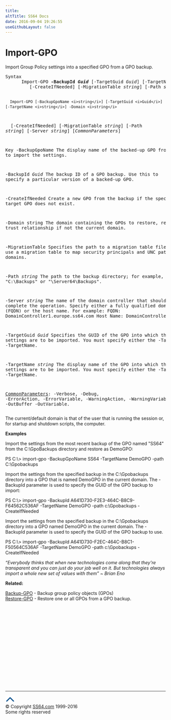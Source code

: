 ```yaml
---
title:
altTitle: SS64 Docs
date: 2016-09-04 19:26:55
useGithubLayout: false
---
```

<!-- #BeginLibraryItem "/Library/head_ps.lbi" --><!-- #EndLibraryItem -->
<h1>Import-GPO</h1> 
<p>Import Group Policy settings into a specified GPO from a GPO backup.</p>
<pre>Syntax
      Import-GPO <b>-BackupId <i>Guid</i></b> [-TargetGuid <i>Guid</i>] [-TargetName <i>string</i>] -Domain <i>string
        </i> [-CreateIfNeeded] [-MigrationTable <i>string</i>] [-Path <i>string</i>] [-Server <i>string</i>] [<i>CommonParameters</i>]

      Import-GPO [-BackupGpoName <i>string</i>] [-TargetGuid <i>Guid</i>] [-TargetName <i>string</i>] -Domain <i>string</i>
<i>        </i> [-CreateIfNeeded] [-MigrationTable <i>string</i>] [-Path <i>string</i>] [-Server <i>string</i>] [<i>CommonParameters</i>]

Key
   -BackupGpoName
         The display name of the backed-up GPO from which to import the settings. 

   -BackupId <i>Guid</i>
         The backup ID of a GPO backup. Use this to specify a particular version of a backed-up GPO.

   -CreateIfNeeded
         Create a new GPO from the backup if the specified target GPO does not exist.

   -Domain string
         The domain containing the GPOs to restore, requires a trust relationship if not the current domain.

   -MigrationTable
         Specifies the path to a migration table file. You can use a migration table to map security
         principals and UNC paths across domains.

   -Path <i>string</i>
         The path to the backup directory; for example, "C:\Backups" or "\\Server64\Backups".

   -Server <i>string</i>
         The name of the domain controller that should complete the operation.
         Specify either a fully qualified domain name (FQDN) or the host name.
         For example: 
         FQDN:      DomainController1.europe.ss64.com
         Host Name: DomainController1

   -TargetGuid <i>Guid</i>
         Specifies the GUID of the GPO into which the settings are to be imported.
         You must specify either the -TargetGuid or -TargetName.

   -TargetName <i>string</i>
         The display name of the GPO into which the settings are to be imported.
         You must specify either the -TargetGuid or -TargetName.

   <a href="common.html">CommonParameters</a>:
       -Verbose, -Debug, -ErrorAction, -ErrorVariable, -WarningAction, -WarningVariable,
       -OutBuffer -OutVariable.</pre>
<p>The current/default domain is that of the user that is running the session or, for startup and shutdown scripts, the computer.</p>
<p><b>Examples</b></p>
<p>Import the settings from the most recent backup of the GPO named  "SS64" from  the C:\GpoBackups directory and restore as DemoGPO:</p>
<p><span class="code">PS C:\&gt; import-gpo -BackupGpoName SS64 -TargetName DemoGPO -path C:\Gpobackups</span></p>
<p>Import the settings from the specified backup in the C:\Gpobackups directory into a GPO that is named DemoGPO in the current domain. The <span class="code">-BackupId</span> parameter is used to specify the GUID of the GPO backup to import:</p>
<p class="code">PS C:\&gt; import-gpo -BackupId A641D730-F2E3-464C-B8C9-F64562C536AF -TargetName DemoGPO -path c:\Gpobackups -CreateIfNeeded </p>
<p> Import the settings from the specified backup in the C:\Gpobackups directory into a GPO  named DemoGPO in the current domain. The -BackupId parameter is used to specify the GUID of the GPO backup to use. </p>
<p class="code">PS C:\&gt; import-gpo -BackupId A641D730-F2EC-464C-B8C1-F50564C536AF -TargetName DemoGPO -path c:\Gpobackups -CreateIfNeeded</p>
<p class="quote"><i>“Everybody thinks that when new technologies come along that they're transparent and you can just do your job well on it. But technologies always import a whole new set of values with them” ~ </i><i>Brian Eno </i></p>
<p><b>Related:</b></p>
<p><a href="backup-gpo.html">Backup-GPO</a> - Backup group policy objects (GPOs)<br>
<a href="restore-gpo.html">Restore-GPO</a> - Restore one or all GPOs  from a GPO backup.</p>
<!-- #BeginLibraryItem "/Library/foot_ps.lbi" --><p>
<!-- PowerShell300 -->
<ins class="adsbygoogle" style="display:inline-block;width:300px;height:250px" data-ad-client="ca-pub-6140977852749469" data-ad-slot="6253539900"></ins>
<script>
(adsbygoogle = window.adsbygoogle || []).push({});
</script></p>
<hr>
<div id="bl" class="footer"><a href="import-gpo.html#"><img src="../images/top.png" width="30" height="22" alt="Back to the Top"></a></div>
<div id="br" class="footer, tagline">© Copyright <a href="http://ss64.com/">SS64.com</a> 1999-2016<br>
Some rights reserved</div><!-- #EndLibraryItem -->

